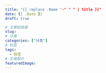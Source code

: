 ```yaml
---
title: "{{ replace .Name "-" " " | title }}"
date: {{ .Date }}
draft: true

# 文章短链接
slug: 
# 分类
categories: ["分类"]
# 标签
tags:
  - 标签
# 文章图片
featuredImage: 
---
```


